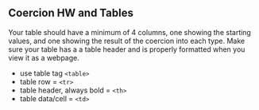 ## Coercion HW and Tables

Your table should have a minimum of 4 columns, one showing the starting values, and one showing the result of the coercion into each type.
Make sure your table has a a table header and is properly formatted when you view it as a webpage.

- use table tag `<table>`
- table row = `<tr>`
- table header, always bold = `<th>`
- table data/cell = `<td>`
